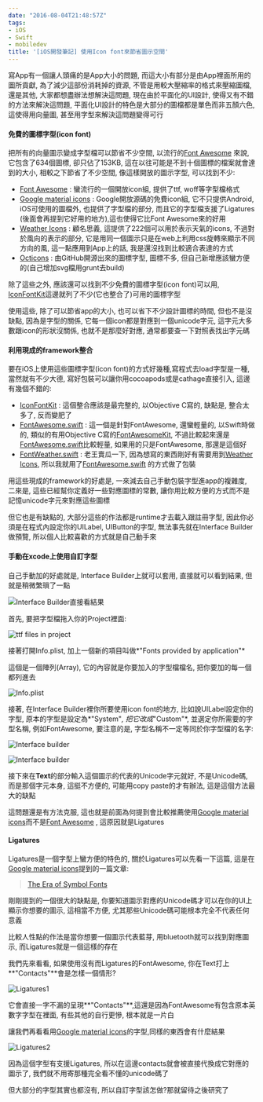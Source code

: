 ```yaml
---
date: "2016-08-04T21:48:57Z"
tags:
- iOS
- Swift
- mobiledev
title: '[iOS開發筆記] 使用Icon font來節省圖示空間'
---
```


寫App有一個讓人頭痛的是App大小的問題, 而這大小有部分是由App裡面所用的圖所貢獻, 為了減少這部份消耗掉的資源, 不管是用較大壓縮率的格式來壓縮圖檔, 還是其他, 大家都想盡辦法想解決這問題, 現在由於平面化的UI設計, 使得又有不錯的方法來解決這問題, 平面化UI設計的特色是大部分的圖檔都是單色而非五顏六色, 這使得用向量圖, 甚至用字型來解決這問題變得可行

#### 免費的圖標字型(icon font)

把所有的向量圖示變成字型檔可以節省不少空間, 以流行的[Font Awesome](http://fontawesome.io) 來說, 它包含了634個圖標, 卻只佔了153KB, 這在以往可能是不到十個圖標的檔案就會達到的大小, 相較之下節省了不少空間, 像這樣開放的圖示字型, 可以找到不少:

* [Font Awesome](http://fontawesome.io) : 蠻流行的一個開放icon組, 提供了ttf, woff等字型檔格式
* [Google material icons](https://design.google.com/icons/) : Google開放源碼的免費icon組, 它不只提供Android, iOS可使用的圖檔外, 也提供了字型檔的部分, 而且它的字型檔支援了Ligatures (後面會再提到它好用的地方),這也使得它比Font Awesome來的好用
* [Weather Icons](https://erikflowers.github.io/weather-icons/) : 顧名思義, 這提供了222個可以用於表示天氣的icons, 不過對於風向的表示的部分, 它是用同一個圖示只是在web上利用css旋轉來顯示不同方向的風, 這一點應用到App上的話, 我是還沒找到比較適合表達的方式
* [Octicons](https://octicons.github.com) : 由GitHub開源出來的圖標字型, 圖標不多, 但自己新增應該蠻方便的(自己增加svg檔用grunt去build) 

除了這些之外, 應該還可以找到不少免費的圖標字型(icon font)可以用, [IconFontKit](https://github.com/ElfSundae/IconFontKit)這邊就列了不少(它也整合了)可用的圖標字型

使用這些, 除了可以節省app的大小, 也可以省下不少設計圖標的時間, 但也不是沒缺點, 因為是字型的關係, 它每一個icon都是對應到一個unicode字元, 這字元大多數跟icon的形狀沒關係, 也就不是那麼好對應, 通常都要查一下對照表找出字元碼

#### 利用現成的framework整合
要在iOS上使用這些圖標字型(icon font)的方式好幾種,寫程式去load字型是一種, 當然就有不少大德, 寫好包裝可以讓你用cocoapods或是cathage直接引入, 這邊有幾個不錯的:

* [IconFontKit](https://github.com/ElfSundae/IconFontKit) : 這個整合應該是最完整的, 以Objective C寫的, 缺點是, 整合太多了, 反而變肥了
* [FontAwesome.swift](https://github.com/thii/FontAwesome.swift) : 這一個是針對FontAwesome, 還蠻輕量的, 以Swift時做的, 類似的有用Objective C寫的[FontAwesomeKit](https://github.com/PrideChung/FontAwesomeKit), 不過比較起來還是[FontAwesome.swift](https://github.com/thii/FontAwesome.swift)比較輕量, 如果用的只是FontAwesome, 那還是這個好
* [FontWeather.swift](https://github.com/julianshen/FontWeather.swift) : 老王賣瓜一下, 因為想寫的東西剛好有需要用到[Weather Icons](https://erikflowers.github.io/weather-icons/), 所以我就用了[FontAwesome.swift](https://github.com/thii/FontAwesome.swift) 的方式做了包裝

用這些現成的framework的好處是, 一來減去自己手動包裝字型進app的複雜度, 二來是, 這些已經幫你定義好一些對應圖標的常數, 讓你用比較方便的方式而不是記憶unicode字元來對應這些圖標

但它也是有缺點的, 大部分這些的作法都是runtime才去載入跟註冊字型, 因此你必須是在程式內設定你的UILabel, UIButton的字型, 無法事先就在Interface Builder做預覽, 所以個人比較喜歡的方式就是自己動手來

#### 手動在xcode上使用自訂字型

自己手動加的好處就是, Interface Builder上就可以套用, 直接就可以看到結果, 但就是稍微繁瑣了一點

![Interface Builder直接看結果](/images/posts/p1608041.png)

首先, 要把字型檔拖入你的Project裡面:

![ttf files in project](/images/posts/p1608042.png)

接著打開Info.plist, 加上一個新的項目叫做*"Fonts provided by application"*

這個是一個陣列(Array), 它的內容就是你要加入的字型檔檔名, 把你要加的每一個都列進去

![Info.plist](/images/posts/p1608043.png)

接著, 在Interface Builder裡你所要使用icon font的地方, 比如說UILabel設定你的字型, 原本的字型是設定為*"System"*, 把它改成*"Custom"*, 並選定你所需要的字型名稱, 例如FontAwesome, 要注意的是, 字型名稱不一定等同於你字型檔的名字:

![Interface builder](/images/posts/p1608044.png)

![Interface builder](/images/posts/p1608045.png)

接下來在**Text**的部分輸入這個圖示的代表的Unicode字元就好, 不是Unicode碼, 而是那個字元本身, 這挺不方便的, 可能用copy paste的才有辦法, 這是這個方法最大的缺點

這問題還是有方法克服, 這也就是前面為何提到會比較推薦使用[Google material icons](https://design.google.com/icons/)而不是[Font Awesome](http://fontawesome.io) , 這原因就是Ligatures

#### Ligatures

Ligatures是一個字型上蠻方便的特色的, 關於Ligatures可以先看一下這篇, 這是在[Google material icons](https://design.google.com/icons/)提到的一篇文章:

> [The Era of Symbol Fonts](http://alistapart.com/article/the-era-of-symbol-fonts)
    
剛剛提到的一個很大的缺點是, 你要知道圖示對應的Unicode碼才可以在你的UI上顯示你想要的圖示, 這相當不方便, 尤其那些Unicode碼可能根本完全不代表任何意義

比較人性點的作法是當你想要一個圖示代表藍芽, 用bluetooth就可以找到對應圖示, 而Ligatures就是一個這樣的存在

我們先來看看, 如果使用沒有而Ligatures的FontAwesome, 你在Text打上**"Contacts"**會是怎樣一個情形?

![Ligatures1](/images/posts/p1608046.png)

它會直接一字不漏的呈現**"Contacts"**,這還是因為FontAwesome有包含原本英數字字型在裡面, 有些其他的自行更慘, 根本就是一片白

讓我們再看看用[Google material icons](https://design.google.com/icons/)的字型,同樣的東西會有什麼結果

![Ligatures2](/images/posts/p1608047.png)

因為這個字型有支援Ligatures, 所以在這邊contacts就會被直接代換成它對應的圖示了, 我們就不用寄那種完全看不懂的unicode碼了

但大部分的字型其實也都沒有, 所以自訂字型該怎做?那就留待之後研究了